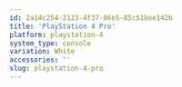 ```yaml
---
id: 2a14c254-2123-4f37-86e5-85c51bee142b
title: 'PlayStation 4 Pro'
platform: playstation-4
system_type: console
variation: White
accessories: ''
slug: playstation-4-pro
---
```

